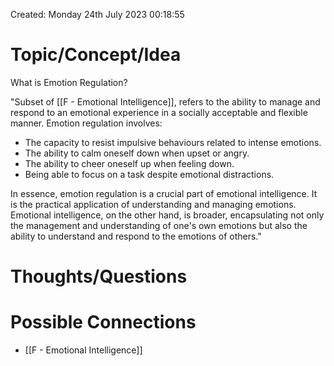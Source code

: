 ---
---

Created: Monday 24th July 2023 00:18:55

# Topic/Concept/Idea

What is Emotion Regulation?

"Subset of [[F - Emotional Intelligence]], refers to the ability to manage and respond to an emotional experience in a socially acceptable and flexible manner. Emotion regulation involves:

- The capacity to resist impulsive behaviours related to intense emotions.
- The ability to calm oneself down when upset or angry.
- The ability to cheer oneself up when feeling down.
- Being able to focus on a task despite emotional distractions.

In essence, emotion regulation is a crucial part of emotional intelligence. It is the practical application of understanding and managing emotions. Emotional intelligence, on the other hand, is broader, encapsulating not only the management and understanding of one's own emotions but also the ability to understand and respond to the emotions of others."

# Thoughts/Questions

# Possible Connections

- [[F - Emotional Intelligence]]

